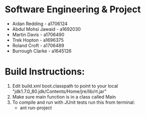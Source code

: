 # Software Engineering & Project

- Aidan Redding - a1706124
- Abdul Mohsi Jawaid - a1692030
- Martin Davis - a1706490
- Trek Hopton - a1696375
- Roland Croft - a1706489
- Burrough Clarke - a1645126

# Build Instructions:

1. Edit build.xml boot.classpath to point to your local "jdk1.7.0_80.jdk/Contents/Home/jre/lib/rt.jar"
2. Make sure main function is in a class called Main
3. To compile and run with JUnit tests run this from terminal:
    - ant run-project
